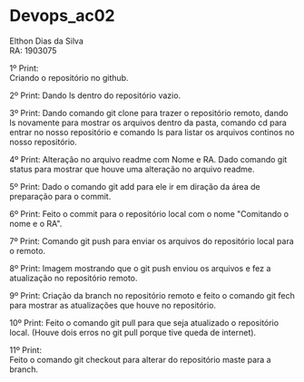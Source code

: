 # Devops_ac02  


Elthon Dias da Silva  
RA: 1903075  

1º Print:  
	Criando o repositório no github.  

2º Print: 
	Dando ls dentro do repositório vazio.  

3º Print: 
	Dando comando git clone para trazer o repositório remoto, dando ls novamente para mostrar os arquivos dentro da pasta, comando cd para entrar no nosso repositório e comando ls para listar os arquivos continos no nosso repositório.  

4º Print: 
	Alteração no arquivo readme com Nome e RA. Dado comando git status para mostrar que houve uma alteração no arquivo readme.   

5º Print: 
	 Dado o comando git add para ele ir em diração da área de preparação para o commit.  

6º Print: 
	Feito o commit para o repositório local com o nome "Comitando o nome e o RA".  

7º Print: 
	Comando git push para enviar os arquivos do repositório local para o remoto.  

8º  Print: 
	Imagem mostrando que o git push enviou os arquivos e fez a atualização no repositório remoto.

9º  Print: 
	Criação da branch no repositório remoto e feito o comando git fech para mostrar as atualizações que houve no repositório. 

10º  Print: 
	Feito o comando git pull para que seja atualizado o repositório local. (Houve dois erros no git pull porque tive queda de internet).   

11º  Print: 	
	Feito o comando git checkout para alterar do repositório maste para a branch.  




































	



















	
	
	
